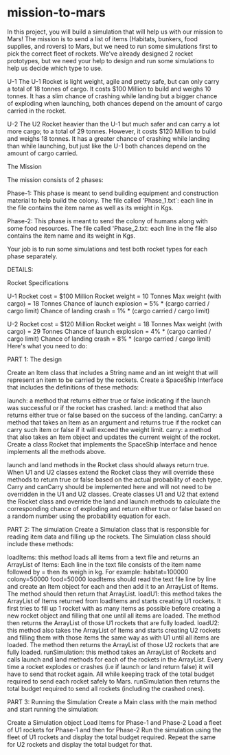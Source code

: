 # mission-to-mars

In this project, you will build a simulation that will help us with our mission to Mars!
The mission is to send a list of items (Habitats, bunkers, food supplies, and rovers) to Mars, but we need to run some simulations first to pick the correct fleet of rockets.
We've already designed 2 rocket prototypes, but we need your help to design and run some simulations to help us decide which type to use.

U-1
The U-1 Rocket is light weight, agile and pretty safe, but can only carry a total of 18 tonnes of cargo. 
It costs $100 Million to build and weighs 10 tonnes. 
It has a slim chance of crashing while landing but a bigger chance of exploding when launching, both chances depend on the amount of cargo carried in the rocket.

U-2
The U2 Rocket heavier than the U-1 but much safer and can carry a lot more cargo; to a total of 29 tonnes. 
However, it costs $120 Million to build and weighs 18 tonnes. 
It has a greater chance of crashing while landing than while launching, but just like the U-1 both chances depend on the amount of cargo carried.

The Mission

The mission consists of 2 phases:

Phase-1:
This phase is meant to send building equipment and construction material to help build the colony. 
The file called 'Phase_1.txt`: each line in the file contains the item name as well as its weight in Kgs.

Phase-2:
This phase is meant to send the colony of humans along with some food resources. 
The file called 'Phase_2.txt: each line in the file also contains the item name and its weight in Kgs.

Your job is to run some simulations and test both rocket types for each phase separately.

DETAILS:

Rocket Specifications

U-1
Rocket cost = $100 Million
Rocket weight = 10 Tonnes
Max weight (with cargo) = 18 Tonnes
Chance of launch explosion = 5% * (cargo carried / cargo limit)
Chance of landing crash = 1% * (cargo carried / cargo limit)

U-2
Rocket cost = $120 Million
Rocket weight = 18 Tonnes
Max weight (with cargo) = 29 Tonnes
Chance of launch explosion = 4% * (cargo carried / cargo limit)
Chance of landing crash = 8% * (cargo carried / cargo limit)
Here's what you need to do:

PART 1: The design

Create an Item class that includes a String name and an int weight that will represent an item to be carried by the rockets.
Create a SpaceShip Interface that includes the definitions of these methods:

launch: a method that returns either true or false indicating if the launch was successful or if the rocket has crashed.
land: a method that also returns either true or false based on the success of the landing.
canCarry: a method that takes an Item as an argument and returns true if the rocket can carry such item or false if it will exceed the weight limit.
carry: a method that also takes an Item object and updates the current weight of the rocket.
Create a class Rocket that implements the SpaceShip Interface and hence implements all the methods above.

launch and land methods in the Rocket class should always return true. When U1 and U2 classes extend the Rocket class they will override these methods to return true or false based on the actual probability of each type.
Carry and canCarry should be implemented here and will not need to be overridden in the U1 and U2 classes.
Create classes U1 and U2 that extend the Rocket class and override the land and launch methods to calculate the corresponding chance of exploding and return either true or false based on a random number using the probability equation for each.

PART 2: The simulation
Create a Simulation class that is responsible for reading item data and filling up the rockets. 
The Simulation class should include these methods:

loadItems: this method loads all items from a text file and returns an ArrayList of Items:
Each line in the text file consists of the item name followed by = then its weigh in kg. For example:
habitat=100000
colony=50000
food=50000
loadItems should read the text file line by line and create an Item object for each and then add it to an ArrayList of Items.
The method should then return that ArrayList.
loadU1: this method takes the ArrayList of Items returned from loadItems and starts creating U1 rockets. 
It first tries to fill up 1 rocket with as many items as possible before creating a new rocket object and filling that one until all items are loaded. 
The method then returns the ArrayList of those U1 rockets that are fully loaded.
loadU2: this method also takes the ArrayList of Items and starts creating U2 rockets and filling them with those items the same way as with U1 until all items are loaded. 
The method then returns the ArrayList of those U2 rockets that are fully loaded.
runSimulation: this method takes an ArrayList of Rockets and calls launch and land methods for each of the rockets in the ArrayList. 
Every time a rocket explodes or crashes (i.e if launch or land return false) it will have to send that rocket again. 
All while keeping track of the total budget required to send each rocket safely to Mars. 
runSimulation then returns the total budget required to send all rockets (including the crashed ones).

PART 3: Running the Simulation
Create a Main class with the main method and start running the simulation:

Create a Simulation object
Load Items for Phase-1 and Phase-2
Load a fleet of U1 rockets for Phase-1 and then for Phase-2
Run the simulation using the fleet of U1 rockets and display the total budget required.
Repeat the same for U2 rockets and display the total budget for that.
